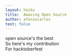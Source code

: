 ```yaml
---
layout: haiku
title:  Amazing Open Source
author: afonsocarlos
test: false
---
```


open source's the best <br>
So here's my contribution <br>
For hacktoberfest <br>
